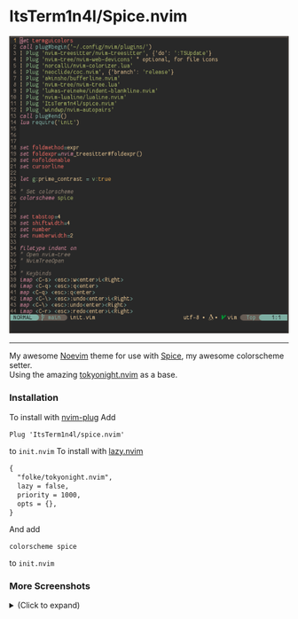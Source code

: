 # ItsTerm1n4l/Spice.nvim
![screenshot](./screenshots/main_screenshot.png)
___
My awesome [Noevim](https://github.com/neovim/neovim) theme for use with [Spice](https://github.com/ItsTerm1n4l/Spice), my awesome colorscheme setter.    
Using the amazing [tokyonight.nvim](https://github.com/folke/tokyonight.nvim) as a base.    

### **Installation**
To install with [nvim-plug]()
Add 
```
Plug 'ItsTerm1n4l/spice.nvim'  
```
to `init.nvim`
To install with [lazy.nvim](https://github.com/folke/lazy.nvim)
```
{
  "folke/tokyonight.nvim",
  lazy = false,
  priority = 1000,
  opts = {},
}
```
And add 
```
colorscheme spice
```
to `init.nvim`

### **More Screenshots**
<details>
<summary>(Click to expand)</summary>

Tokyo-night theme.   
![](./tokyo-night_screenshot.png)

Everforest theme.   
![](./everforest_screenshot.png)

Monokai theme.   
![](./monokai_screenshot.png)

Kanagawa-storm theme.   
![](./kanagawa_screenshot.png)

Poimandres theme.   
![](./poimandres_screenshot.png)
</details>
